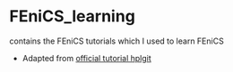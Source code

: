 # FEniCS_learning
contains the FEniCS tutorials which I used to learn FEniCS  

- Adapted from [official tutorial hplgit](https://github.com/hplgit/fenics-tutorial/tree/master/pub/python/vol1)
